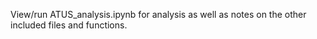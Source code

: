 View/run ATUS_analysis.ipynb for analysis as well as notes on the other included files and functions.
